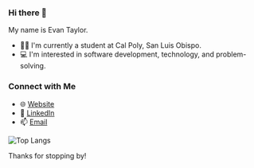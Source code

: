 ### Hi there 👋  

My name is Evan Taylor.  

- 👨‍🎓 I'm currently a student at Cal Poly, San Luis Obispo.  
- 💻 I'm interested in software development, technology, and problem-solving.  

### Connect with Me  
- 🌐 [Website](https://evan-taylor.com)  
- 💼 [LinkedIn](https://www.linkedin.com/in/evan-l-taylor)  
- 📫 [Email](mailto:evan@evan-taylor.com)

![Top Langs](https://github-readme-stats.vercel.app/api/top-langs/?username=evan-taylor&layout=compact)

Thanks for stopping by!
